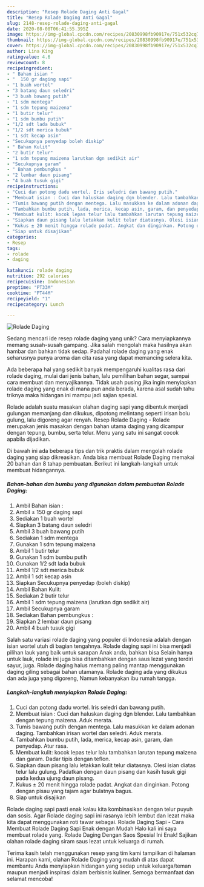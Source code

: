 ```yaml
---
description: "Resep Rolade Daging Anti Gagal"
title: "Resep Rolade Daging Anti Gagal"
slug: 2148-resep-rolade-daging-anti-gagal
date: 2020-08-08T06:41:55.395Z
image: https://img-global.cpcdn.com/recipes/20830998fb90917e/751x532cq70/rolade-daging-foto-resep-utama.jpg
thumbnail: https://img-global.cpcdn.com/recipes/20830998fb90917e/751x532cq70/rolade-daging-foto-resep-utama.jpg
cover: https://img-global.cpcdn.com/recipes/20830998fb90917e/751x532cq70/rolade-daging-foto-resep-utama.jpg
author: Lina King
ratingvalue: 4.6
reviewcount: 8
recipeingredient:
- " Bahan isian "
- "  150 gr daging sapi"
- "1 buah wortel"
- "3 batang daun seledri"
- "3 buah bawang putih"
- "1 sdm mentega"
- "1 sdm tepung maizena"
- "1 butir telur"
- "1 sdm bumbu putih"
- "1/2 sdt lada bubuk"
- "1/2 sdt merica bubuk"
- "1 sdt kecap asin"
- "Secukupnya penyedap boleh diskip"
- " Bahan Kulit"
- "2 butir telur"
- "1 sdm tepung maizena larutkan dgn sedikit air"
- "Secukupnya garam"
- " Bahan pembungkus "
- "2 lembar daun pisang"
- "4 buah tusuk gigi"
recipeinstructions:
- "Cuci dan potong dadu wortel. Iris seledri dan bawang putih."
- "Membuat isian : Cuci dan haluskan daging dgn blender. Lalu tambahkan dengan tepung maizena. Aduk merata."
- "Tumis bawang putih dengan mentega. Lalu masukkan ke dalam adonan daging. Tambahkan irisan wortel dan seledri. Aduk merata."
- "Tambahkan bumbu putih, lada, merica, kecap asin, garam, dan penyedap. Atur rasa."
- "Membuat kulit: kocok lepas telur lalu tambahkan larutan tepung maizena dan garam. Dadar tipis dengan teflon."
- "Siapkan daun pisang lalu letakkan kulit telur diatasnya. Olesi isian diatas telur lalu gulung. Padatkan dengan daun pisang dan kasih tusuk gigi pada kedua ujung daun pisang."
- "Kukus ± 20 menit hingga rolade padat. Angkat dan dinginkan. Potong dengan pisau yang tajam agar bulatnya bagus."
- "Siap untuk disajikan"
categories:
- Resep
tags:
- rolade
- daging

katakunci: rolade daging 
nutrition: 292 calories
recipecuisine: Indonesian
preptime: "PT33M"
cooktime: "PT44M"
recipeyield: "1"
recipecategory: Lunch

---
```



![Rolade Daging](https://img-global.cpcdn.com/recipes/20830998fb90917e/751x532cq70/rolade-daging-foto-resep-utama.jpg)

Sedang mencari ide resep rolade daging yang unik? Cara menyiapkannya memang susah-susah gampang. Jika salah mengolah maka hasilnya akan hambar dan bahkan tidak sedap. Padahal rolade daging yang enak seharusnya punya aroma dan cita rasa yang dapat memancing selera kita.

Ada beberapa hal yang sedikit banyak mempengaruhi kualitas rasa dari rolade daging, mulai dari jenis bahan, lalu pemilihan bahan segar, sampai cara membuat dan menyajikannya. Tidak usah pusing jika ingin menyiapkan rolade daging yang enak di mana pun anda berada, karena asal sudah tahu triknya maka hidangan ini mampu jadi sajian spesial.

Rolade adalah suatu masakan olahan daging sapi yang dibentuk menjadi gulungan memanjang dan dikukus, dipotong melintang seperti irisan bolu gulung, lalu digoreng agar renyah. Resep Rolade Daging - Rolade merupakan jenis masakan dengan bahan utama daging yang dicampur dengan tepung, bumbu, serta telur. Menu yang satu ini sangat cocok apabila dijadikan.


Di bawah ini ada beberapa tips dan trik praktis dalam mengolah rolade daging yang siap dikreasikan. Anda bisa membuat Rolade Daging memakai 20 bahan dan 8 tahap pembuatan. Berikut ini langkah-langkah untuk membuat hidangannya.

<!--inarticleads1-->

##### Bahan-bahan dan bumbu yang digunakan dalam pembuatan Rolade Daging:

1. Ambil  Bahan isian :
1. Ambil  ± 150 gr daging sapi
1. Sediakan 1 buah wortel
1. Siapkan 3 batang daun seledri
1. Ambil 3 buah bawang putih
1. Sediakan 1 sdm mentega
1. Gunakan 1 sdm tepung maizena
1. Ambil 1 butir telur
1. Gunakan 1 sdm bumbu putih
1. Gunakan 1/2 sdt lada bubuk
1. Ambil 1/2 sdt merica bubuk
1. Ambil 1 sdt kecap asin
1. Siapkan Secukupnya penyedap (boleh diskip)
1. Ambil  Bahan Kulit:
1. Sediakan 2 butir telur
1. Ambil 1 sdm tepung maizena (larutkan dgn sedikit air)
1. Ambil Secukupnya garam
1. Sediakan  Bahan pembungkus :
1. Siapkan 2 lembar daun pisang
1. Ambil 4 buah tusuk gigi


Salah satu variasi rolade daging yang populer di Indonesia adalah dengan isian wortel utuh di bagian tengahnya. Rolade daging sapi ini bisa menjadi pilihan lauk yang baik untuk sarapan Anak anda, bahkan bisa Selain hanya untuk lauk, rolade ini juga bisa ditambahkan dengan saus lezat yang terdiri sayur, juga. Rolade daging halus memang paling mantap menggunakan daging giling sebagai bahan utamanya. Rolade daging ada yang dikukus dan ada juga yang digoreng, Namun kebanyakan ibu rumah tangga. 

<!--inarticleads2-->

##### Langkah-langkah menyiapkan Rolade Daging:

1. Cuci dan potong dadu wortel. Iris seledri dan bawang putih.
1. Membuat isian : Cuci dan haluskan daging dgn blender. Lalu tambahkan dengan tepung maizena. Aduk merata.
1. Tumis bawang putih dengan mentega. Lalu masukkan ke dalam adonan daging. Tambahkan irisan wortel dan seledri. Aduk merata.
1. Tambahkan bumbu putih, lada, merica, kecap asin, garam, dan penyedap. Atur rasa.
1. Membuat kulit: kocok lepas telur lalu tambahkan larutan tepung maizena dan garam. Dadar tipis dengan teflon.
1. Siapkan daun pisang lalu letakkan kulit telur diatasnya. Olesi isian diatas telur lalu gulung. Padatkan dengan daun pisang dan kasih tusuk gigi pada kedua ujung daun pisang.
1. Kukus ± 20 menit hingga rolade padat. Angkat dan dinginkan. Potong dengan pisau yang tajam agar bulatnya bagus.
1. Siap untuk disajikan


Rolade daging sapi pasti enak kalau kita kombinasikan dengan telur puyuh dan sosis. Agar Rolade daging sapi ini rasanya lebih lembut dan lezat maka kita dapat menggunakan roti tawar sebagai. Rolade Daging Sapi - Cara Membuat Rolade Daging Sapi Enak dengan Mudah Halo kali ini saya membuat rolade yang. Rolade Daging Dengan Saos Spesial Ini Enak! Sajikan olahan rolade daging siram saus lezat untuk keluarga di rumah. 

Terima kasih telah menggunakan resep yang tim kami tampilkan di halaman ini. Harapan kami, olahan Rolade Daging yang mudah di atas dapat membantu Anda menyiapkan hidangan yang sedap untuk keluarga/teman maupun menjadi inspirasi dalam berbisnis kuliner. Semoga bermanfaat dan selamat mencoba!
